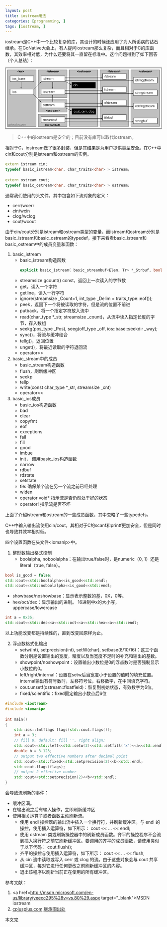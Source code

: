```yaml
---
layout: post
title: iostream用法
categories: [programming, ]
tags: [iostream, ]
---
```



iostream是C++中一个比较复杂的库，其设计的时候还应用了为人所诟病的钻石继承。在GoNative大会上，有人提问iostream那么复杂，而且相对于C的库函数，其效率相对低，为什么还要将其一直留在标准中。这个问题得到了如下回答（个人总结）：

![iostream.gif](/images/iostream.gif "iostream inheritance")

>C++中的iostream是安全的；目前没有库可以取代iostream。

相对于C，iostream做了很多封装，但是其结果是为用户提供类型安全。在C++中cin和cout分别是istream和ostream的实例。

```cpp
extern istream cin;
typedef basic_istream<char, char_traits<char> > istream;

extern ostream cout;
typedef basic_ostream<char, char_traits<char> > ostream;
```

通常我们使用的头文件<iostream/>，其中包含如下流对象的定义：

+ cerr/wcerr
+ cin/wcin
+ clog/wclog
+ cout/wcout

由于cin/cout分别是istream和ostream类型的变量，而istream和ostream分别是basic\_istream和basic\_ostream的typedef，接下来看看basic\_istream和basic\_ostream中的成员变量和函数：

1. basic\_istream
	+ basic\_istream构造函数     
		```cpp
		explicit basic_istream( basic_streambuf<Elem, Tr> *_Strbuf, bool _Isstd = flase);
		```     
	+ streamsize gcount() const，返回上一次读入的字节数
	+ get，读入一个字符
	+ getline，读入一行字符
	+ ignore(streamsize \_Count=1, int\_type \_Delim = traits\_type::eof());
	+ peek，返回下一个将被读取的字符，但是流的位置不前进
	+ putback，将一个指定字符放入流中
	+ read(char\_type \*\_str, streamsize \_count)，从流中读入指定长度的字节，存入数组
	+ seekg(pos\_type \_Pos), seeg(off\_type \_off, ios::base::seekdir \_way);
	+ sync()，将流与缓冲结合
	+ tellg()，返回位置
	+ unget()，将最近读取的字符退回流
	+ operator\>\>
2. basic\_stream中的成员
	+ basic\_stream构造函数
	+ flush，刷新缓冲区
	+ seekp
	+ tellp
	+ write(const char\_type \*\_str, streamsize \_cnt)
	+ operator<<
3. basic\_ios成员
	+ basic\_ios构造函数
	+ bad
	+ clear
	+ copyfmt
	+ eof
	+ exceptions
	+ fail
	+ fill
	+ good
	+ imbue
	+ init， 调用basic\_ios构造函数
	+ narrow
	+ rdbuf
	+ rdstate
	+ setstate
	+ tie: 确保某个流在另一个流之前已经处理
	+ widen
	+ operator void\* 指示流是否仍然处于好的状态
	+ operator! 指示流是否不坏

上面了介绍istream和ostream的一些成员函数，其中忽略了一些typedefs。

C++中输入输出流使用cin/cout，其相对于C的scanf和printf更加安全，但是同时也导致其效率相对低。

四个设置函数在头文件\<iomanip\>中。

1. 整形数输出格式控制
    + boolalpha, noboolalpha：在输出true/false时，是numeric（0, 1）还是literal（true, false）。

```cpp
bool is_good = false;
std::cout<<std::boolalpha<<is_good<<std::endl;
std::cout<<std::noboolalpha<<is_good<<std::endl;
```
+ showbase/noshowbase：显示表示整数的基，0X，0等。
+ hex/oct/dec：显示输出的进制。 16进制中x的大小写，uppercase/lowercase 
    
```cpp
int a = 0x36;
std::cout<<std::dec<<a<<std::oct<<a<<std::hex<<a<<std::endl;
```

以上功能改变都是持续性的，直到改变回原样为止。

2. 浮点数格式化输出
    + setw(int), setprecision(int), setfill(char), setbase(8/10/16)：这三个函数分别是设置输出的宽度，精度以及当宽度不足时的补充和输出的基数。
    + showpoint/noshowpoint：设置输出小数位是0的浮点数时是否强制显示小数位的0。
    + left/right/internal：设置在setw后当宽度小于设置的值时的填充位置。internal输出有符号数时，左移符号位，右移数字，在中间填充字符。
    + cout.unsetf(ostream::floatfield)：恢复到初始状态，有效数字为6位。
    + fixed/scientific：fixed固定输出小数点后6位

```cpp
#include <iostream>
#include <iomanip>

int main()
{
	std::ios::fmtflags flags(std::cout.flags());
	int a = 3;
	// fill 0, default: fill '', right align;
	std::cout<<std::left<<std::setw(3)<<std::setfill('x')<<a<<std::endl;
	double b = 3.123;
	// output two effective numbers after decimal point
	std::cout<<std::fixed<<std::setprecision(2)<<b<<std::endl; 
	std::cout.flags(flags);
	// output 2 effective number
	std::cout<<std::setprecision(2)<<b<<std::endl; 
}
```

会导致流刷新的事件：

+ 缓冲区满。
+ 在输出流之后有输入操作，立即刷新缓冲区
+ 使用相关运算子或者函数主动刷新流。
	+ 使用 endl 操控器的输出流中插入一个换行符，并刷新缓冲区。与 endl 的操控，使用插入运算符，如下所示：
        cout << ... << endl;
	+ 使用 ostream 类或刷新操控器中的刷新成员函数。齐平的操控程序不会流到插入换行符之前它刷新缓冲区。要调用的齐平的成员函数，请使用类似于以下代码：
        cout.flush();
	+ 齐平的操控与使用插入运算符，如下所示：
        cout << ... << flush;
	+ 从 cin 流中读取或写入 cerr 或 clog 的流。由于这些对象会与 cout 共享缓冲区，每对它进行任何更改之前刷新缓冲区的内容。
	+ 退出该程序以刷新当前正在使用的所有缓冲区。

参考文献：

1. <a href=http://msdn.microsoft.com/en-us/library/yeecc295%28v=vs.80%29.aspx target="_blank">MSDN iostream</a>
2. <a href=http://www.cplusplus.com/reference/iolibrary/ target="_blank">cplusplus.com,继承图出处</a>

本文完
